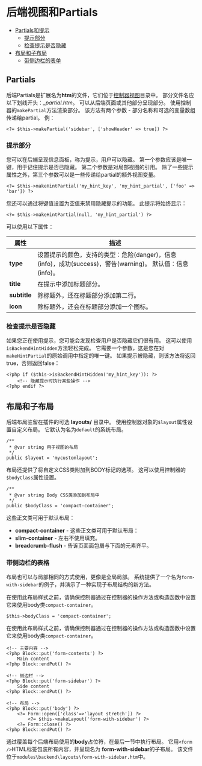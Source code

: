# 后端视图和Partials

- [Partials和提示](#partials)
    - [提示部分](#hints)
    - [检查提示是否隐藏](#checking-hints)
- [布局和子布局](#layouts)
    - [带侧边栏的表单](#layout-form-with-sidebar)

<a name="partials"></a>
## Partials

后端Partials是扩展名为**htm**的文件，它们位于[控制器视图](#introduction)目录中。 部分文件名应以下划线开头：*_partial.htm*。 可以从后端页面或其他部分呈现部分。 使用控制器的`makePartial`方法渲染部分。 该方法有两个参数 - 部分名称和可选的变量数组传递给partial。 例：

    <?= $this->makePartial('sidebar', ['showHeader' => true]) ?>

<a name="hints"></a>
### 提示部分

您可以在后端呈现信息面板，称为提示，用户可以隐藏。 第一个参数应该是唯一键，用于记住提示是否已隐藏。 第二个参数是对局部视图的引用。 除了一些提示属性之外，第三个参数可以是一些传递给partial的额外视图变量。

    <?= $this->makeHintPartial('my_hint_key', 'my_hint_partial', ['foo' => 'bar']) ?>

您还可以通过将键值设置为空值来禁用隐藏提示的功能。 此提示将始终显示：

    <?= $this->makeHintPartial(null, 'my_hint_partial') ?>

可以使用以下属性：

属性 | 描述
------------- | -------------
**type** | 设置提示的颜色，支持的类型：危险(danger)，信息(info)，成功(success)，警告(warning)。 默认值：信息(info)。
**title** | 在提示中添加标题部分。
**subtitle** | 除标题外，还在标题部分添加第二行。
**icon** | 除标题外，还会在标题部分添加一个图标。

<a name="checking-hints"></a>
### 检查提示是否隐藏

如果您正在使用提示，您可能会发现检查用户是否隐藏它们很有用。 这可以使用`isBackendHintHidden`方法轻松完成。 它需要一个参数，这是您在对`makeHintPartial`的原始调用中指定的唯一键。 如果提示被隐藏，则该方法将返回true，否则返回false：

    <?php if ($this->isBackendHintHidden('my_hint_key')): ?>
        <!-- 隐藏提示时执行某些操作 -->
    <?php endif ?>

<a name="layouts"></a>
## 布局和子布局

后端布局驻留在插件的可选 **layouts/** 目录中。 使用控制器对象的`$layout`属性设置自定义布局。 它默认为名为`default`的系统布局。

    /**
     * @var string 用于视图的布局
     */
    public $layout = 'mycustomlayout';

布局还提供了将自定义CSS类附加到BODY标记的选项。 这可以使用控制器的`$bodyClass`属性设置。

    /**
     * @var string Body CSS类添加到布局中
     */
    public $bodyClass = 'compact-container';

这些正文类可用于默认布局：

- **compact-container** - 这些正文类可用于默认布局：
- **slim-container** - 左右不使用填充。
- **breadcrumb-flush** - 告诉页面面包屑与下面的元素齐平。

<a name="layout-form-with-sidebar"></a>
### 带侧边栏的表格

布局也可以与局部相同的方式使用，更像是全局局部。 系统提供了一个名为`form-with-sidebar`的例子，并演示了一种实现子布局结构的新方法。

在使用此布局样式之前，请确保控制器通过在控制器的操作方法或构造函数中设置它来使用body类`compact-container`。

    $this->bodyClass = 'compact-container';

在使用此布局样式之前，请确保控制器通过在控制器的操作方法或构造函数中设置它来使用body类`compact-container`。

    <!-- 主要内容 -->
    <?php Block::put('form-contents') ?>
        Main content
    <?php Block::endPut() ?>

    <!-- 侧边栏 -->
    <?php Block::put('form-sidebar') ?>
        Side content
    <?php Block::endPut() ?>

    <!-- 布局 -->
    <?php Block::put('body') ?>
        <?= Form::open(['class'=>'layout stretch']) ?>
            <?= $this->makeLayout('form-with-sidebar') ?>
        <?= Form::close() ?>
    <?php Block::endPut() ?>

通过覆盖每个后端布局使用的**body**占位符，在最后一节中执行布局。 它用`<form />`HTML标签包装所有内容，并呈现名为 **form-with-sidebar**的子布局。 该文件位于`modules\backend\layouts\form-with-sidebar.htm`中。
